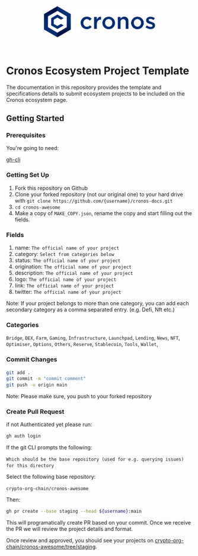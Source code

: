 <br />
<p align="center">
  <img src="./docs/assets/cronos.svg" alt="Cronos Logo" width="300">
</p>
<br />

# Cronos Ecosystem Project Template

The documentation in this repository provides the template and specifications details to submit ecosystem projects to be included on the Cronos ecosystem page.

## Getting Started

### Prerequisites

You're going to need:

[gh-cli](https://cli.github.com/)

### Getting Set Up

1. Fork this repository on Github
2. Clone your forked repository (not our original one) to your hard drive with `git clone https://github.com/{username}/cronos-docs.git`
3. `cd cronos-awesome`
4. Make a copy of `MAKE_COPY.json`, rename the copy and start filling out the fields.

### Fields

1. name: `The official name of your project`
2. category: `Select from categories below`
3. status: `The official name of your project`
4. origination: `The official name of your project`
5. description: `The official name of your project`
6. logo: `The official name of your project`
7. link: `The official name of your project`
8. twitter: `The official name of your project`

Note: If your project belongs to more than one category, you can add each secondary category as a comma separated entry. (e.g. Defi, Nft etc.)

### Categories

`Bridge`,
`DEX`,
`Farm`,
`Gaming`,
`Infrastructure`,
`Launchpad`,
`Lending`,
`News`,
`NFT`,
`Optimiser`,
`Options`,
`Others`,
`Reserve`,
`Stablecoin`,
`Tools`,
`Wallet`,

### Commit Changes

```bash
git add .
git commit -m "commit comment"
git push -u origin main
```

Note: Please make sure, you push to your forked repository

### Create Pull Request

if not Authenticated yet please run:

```bash
gh auth login
```

If the git CLI prompts the following:

`Which should be the base repository (used for e.g. querying issues) for this directory`

Select the following base repository:

`crypto-org-chain/cronos-awesome`

Then:

```bash
gh pr create --base staging --head ${username}:main
```

This will programatically create PR based on your commit. Once we receive the PR we will review the project details and format.

Once review and approved, you should see your projects on [crypto-org-chain/cronos-awesome/tree/staging](crypto-org-chain/cronos-awesome/tree/staging).
